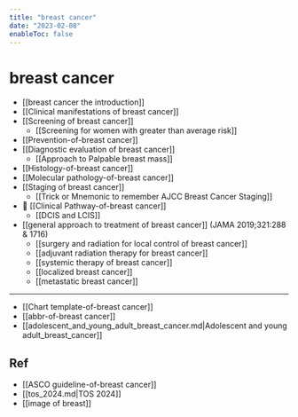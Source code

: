 ```yaml
---
title: "breast cancer"
date: "2023-02-08"
enableToc: false
---
```


# breast cancer

- [[breast cancer the introduction]]
- [[Clinical manifestations of breast cancer]]
- [[Screening of breast cancer]]
  - [[Screening for women with greater than average risk]]
- [[Prevention-of-breast cancer]]
- [[Diagnostic evaluation of breast cancer]]
  - [[Approach to Palpable breast mass]]
- [[Histology-of-breast cancer]]
- [[Molecular pathology-of-breast cancer]]
- [[Staging of breast cancer]]
  - [[Trick or Mnemonic to remember AJCC Breast Cancer Staging]]
- 🌟 [[Clinical Pathway-of-breast cancer]]
  - [[DCIS and LCIS]]
- [[general approach to treatment of breast cancer]] (JAMA 2019;321:288 & 1716)
    - [[surgery and radiation for local control of breast cancer]]
    - [[adjuvant radiation therapy for breast cancer]]
    - [[systemic therapy of breast cancer]]
    - [[localized breast cancer]]
    - [[metastatic breast cancer]]

---
- [[Chart template-of-breast cancer]]
- [[abbr-of-breast cancer]]
- [[adolescent_and_young_adult_breast_cancer.md|Adolescent and young adult_breast_cancer]]
## Ref
- [[ASCO guideline-of-breast cancer]]
- [[tos_2024.md|TOS 2024]]
- [[image of breast]]
